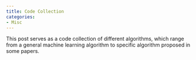 ```yaml
---
title: Code Collection
categories: 
- Misc
---
```


This post serves as a code collection of different algorithms, which range from a general machine learning algorithm to specific algorithm proposed in some papers.
